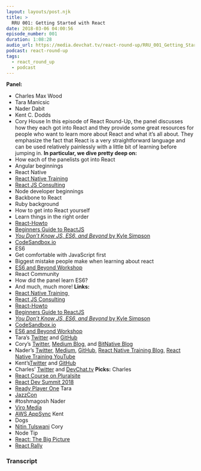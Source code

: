 ```yaml
---
layout: layouts/post.njk
title: >
  RRU 001: Getting Started with React
date: 2018-03-06 04:00:56
episode_number: 001
duration: 1:08:28
audio_url: https://media.devchat.tv/react-round-up/RRU_001_Getting_Started_with_React.mp3
podcast: react-round-up
tags:
  - react_round_up
  - podcast
---
```


**Panel:&nbsp;**

- Charles Max Wood
- Tara Manicsic
- Nader Dabit
- Kent C. Dodds
- Cory House
  In this episode of React Round-Up, the panel discusses how they each got into React and they provide some great resources for people who want to learn more about React and what it’s all about. They emphasize the fact that React is a very straightforward language and can be used relatively painlessly with a little bit of learning before jumping in. **In particular, we dive pretty deep on:**
- How each of the panelists got into React
- Angular beginnings
- React Native
- [React Native Training](https://medium.com/react-native-training)
- [React JS Consulting](https://www.reactjsconsulting.com/)
- Node developer beginnings
- Backbone to React
- Ruby background
- How to get into React yourself
- Learn things in the right order
- [React-Howto](https://github.com/petehunt/react-howto)
- [Beginners Guide to ReactJS](https://egghead.io/courses/the-beginner-s-guide-to-reactjs)
- [_You Don’t Know JS, ES6, and Beyond_ by Kyle Simpson](https://github.com/getify/You-Dont-Know-JS/tree/master/es6%20%2526%20beyond)
- [CodeSandbox.io](https://codesandbox.io/)
- ES6
- Get comfortable with JavaScript first
- Biggest mistake people make when learning about react
- [ES6 and Beyond Workshop](https://www.youtube.com/watch?v=t3R3R7UyN2Y)
- React Community
- How did the panel learn ES6?
- And much, much more!
  **Links:**
- [React Native Training&nbsp;](https://medium.com/react-native-training)
- [React JS Consulting](https://www.reactjsconsulting.com/)
- [React-Howto](https://github.com/petehunt/react-howto)
- [Beginners Guide to ReactJS](https://egghead.io/courses/the-beginner-s-guide-to-reactjs)
- [_You Don’t Know JS, ES6, and Beyond_ by Kyle Simpson](https://github.com/getify/You-Dont-Know-JS/tree/master/es6%2520%2526%2520beyond)
- [CodeSandbox.io](https://codesandbox.io/)
- [ES6 and Beyond Workshop](https://www.youtube.com/watch?v=t3R3R7UyN2Y)
- Tara’s [Twitter](https://twitter.com/Tzmanics) and [GitHub](https://github.com/tzmanics)
- Cory’s [Twitter](https://twitter.com/housecor), [Medium Blog](https://medium.com/@housecor), and [BitNative Blog](https://www.bitnative.com/)
- Nader’s [Twitter](https://twitter.com/dabit3?ref_src=twsrc%255Egoogle%257Ctwcamp%255Eserp%257Ctwgr%255Eauthor), [Medium](https://medium.com/@dabit3), [GitHub](https://github.com/dabit3), [React Native Training Blog](https://medium.com/react-native-training), [React Native Training YouTube](https://www.youtube.com/channel/UC8ivCOllOAo7MfPT9k3Hs-Q)
- Kent’s[Twitter](https://twitter.com/kentcdodds?ref_src=twsrc%255Egoogle%257Ctwcamp%255Eserp%257Ctwgr%255Eauthor) and [GitHub](https://github.com/kentcdodds)
- Charles’ [Twitter](https://twitter.com/cmaxw?ref_src=twsrc%255Egoogle%257Ctwcamp%255Eserp%257Ctwgr%255Eauthor) and [DevChat.tv](https://devchat.tv/)
  **Picks:** Charles
- [React Course on Pluralsite](https://www.pluralsight.com/paths/react)
- [React Dev Summit 2018](https://reactdevsummit.com/)
- [Ready Player One](https://www.audible.com/pd/Sci-Fi-Fantasy/Ready-Player-One-Audiobook/B005FRGT44)
  Tara
- [JazzCon](https://jazzcon.tech/)
- #toshmagosh
  Nader
- [Viro Media](https://viromedia.com/)
- [AWS AppSync](https://aws.amazon.com/appsync/)
  Kent
- Dogs
- [Nitin Tulswani](https://github.com/nitin42)
  Cory
- Node Tip
- [React: The Big Picture](https://www.pluralsight.com/courses/react-big-picture)
- [React Rally](https://www.reactrally.com/)

### Transcript

